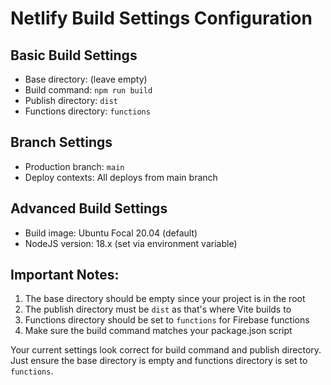 # Netlify Build Settings Configuration

## Basic Build Settings
- Base directory: (leave empty)
- Build command: `npm run build`
- Publish directory: `dist`
- Functions directory: `functions`

## Branch Settings
- Production branch: `main`
- Deploy contexts: All deploys from main branch

## Advanced Build Settings
- Build image: Ubuntu Focal 20.04 (default)
- NodeJS version: 18.x (set via environment variable)

## Important Notes:
1. The base directory should be empty since your project is in the root
2. The publish directory must be `dist` as that's where Vite builds to
3. Functions directory should be set to `functions` for Firebase functions
4. Make sure the build command matches your package.json script

Your current settings look correct for build command and publish directory. Just ensure the base directory is empty and functions directory is set to `functions`.
